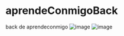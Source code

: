 # aprendeConmigoBack
back de aprendeconmigo
![image](https://github.com/diazarm/aprendeConmigoBack/assets/93558180/c5084b94-be41-405d-a65d-4523cf7b6104)
![image](https://github.com/diazarm/aprendeConmigoBack/assets/93558180/2d09815c-09d9-4ab3-a85f-44a79f1d8df0)
